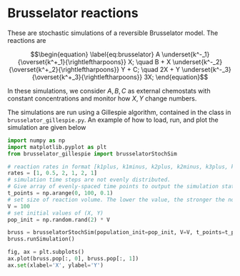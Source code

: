 # Brusselator reactions

These are stochastic simulations of a reversible Brusselator model. The reactions are

```math
\begin{equation}
    \label{eq:brusselator}
    A \underset{k^-_1}{\overset{k^+_1}{\rightleftharpoons}} X; \quad
    B + X \underset{k^-_2}{\overset{k^+_2}{\rightleftharpoons}} Y + C; \quad
    2X + Y \underset{k^-_3}{\overset{k^+_3}{\rightleftharpoons}} 3X;
\end{equation}
```
In these simulations, we consider $`A, B, C`$ as external chemostats with constant concentrations and monitor how $`X, Y`$ change numbers.

The simulations are run using a Gillespie algorithm, contained in the class in `brusselator_gillespie.py`. An example of how to load, run, and plot the simulation are given below

```python
import numpy as np
import matplotlib.pyplot as plt
from brusselator_gillespie import brusselatorStochSim

# reaction rates in format [k1plus, k1minus, k2plus, k2minus, k3plus, k3minus]
rates = [1, 0.5, 2, 1, 2, 1]
# simulation time steps are not evenly distributed.
# Give array of evenly-spaced time points to output the simulation status
t_points = np.arange(0, 100, 0.1)
# set size of reaction volume. The lower the value, the stronger the noise
V = 100
# set initial values of (X, Y)
pop_init = np.random.rand(2) * V

bruss = brusselatorStochSim(population_init=pop_init, V=V, t_points=t_points, rates=rates)
bruss.runSimulation()

fig, ax = plt.subplots()
ax.plot(bruss.pop[:, 0], bruss.pop[:, 1])
ax.set(xlabel='X', ylabel='Y')

```
